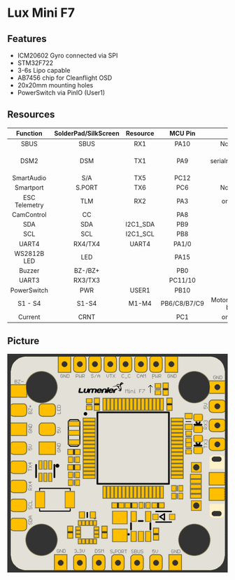 # Lux Mini F7

## Features
* ICM20602 Gyro connected via SPI
* STM32F722
* 3-6s Lipo capable
* AB7456 chip for Cleanflight OSD
* 20x20mm mounting holes
* PowerSwitch via PinIO (User1)

## Resources
|    Function   | SolderPad/SilkScreen | Resource | MCU Pin |            Notes            |
|:-------------:|:--------------------:|:--------:|:-------:|:---------------------------:|
|      SBUS     |         SBUS         |    RX1   |   PA10  |       No Inverter           |
|      DSM2     |          DSM         |    TX1   |   PA9   | CLI serialrx_halduplex = ON |
|   SmartAudio  |          S/A         |    TX5   |   PC12  |                             |
|   Smartport   |         S.PORT       |    TX6   |   PC6   |       No Inverter           |
| ESC Telemetry |          TLM         |    RX2   |   PA3   |       on bottom             |
|   CamControl  |          CC          |          |   PA8   |                             |
|      SDA      |          SDA         | I2C1_SDA |   PB9   |                             |
|      SCL      |          SCL         | I2C1_SCL |   PB8   |                             |
|     UART4     |        RX4/TX4       |   UART4  |  PA1/0  |                             |
|  WS2812B LED  |          LED         |          |   PA15  |                             |
|     Buzzer    |        BZ-/BZ+       |          |   PB0   |                             |
|     UART3     |        RX3/TX3       |          | PC11/10 |                             |
|  PowerSwitch  |          PWR         |   USER1  |   PB10  |                             |
|    S1 - S4    |         S1-S4        |   M1-M4  |PB6/C8/B7/C9|Motor Outputs on bottom   |
|    Current    |          CRNT        |          |   PC1   |       on bottom             |

## Picture
![LUXMINIF7 Top](images/LuxMiniF7.png)